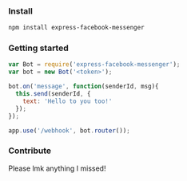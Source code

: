 ### Install

```sh
npm install express-facebook-messenger
```

### Getting started

```js
var Bot = require('express-facebook-messenger');
var bot = new Bot('<token>');

bot.on('message', function(senderId, msg){
  this.send(senderId, {
    text: 'Hello to you too!'
  });  
});

app.use('/webhook', bot.router());
```

### Contribute

Please lmk anything I missed!
